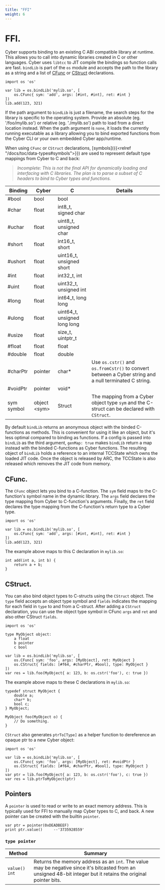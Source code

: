```yaml
---
title: "FFI"
weight: 6
---
```


# FFI.
Cyber supports binding to an existing C ABI compatible library at runtime.
This allows you to call into dynamic libraries created in C or other languages.
Cyber uses `libtcc` to JIT compile the bindings so function calls are fast. `bindLib` is part of the `os` module and accepts the path to the library as a string and a list of [CFunc](#cfunc) or [CStruct](#cstruct) declarations.

```cy
import os 'os'

var lib = os.bindLib('mylib.so', [
    os.CFunc{ sym: 'add', args: [#int, #int], ret: #int }
])
lib.add(123, 321)
```

If the path argument to `bindLib` is just a filename, the search steps for the library is specific to the operating system. Provide an absolute (eg. '/foo/mylib.so') or relative (eg. './mylib.so') path to load from a direct location instead. When the path argument is `none`, it loads the currently running executable as a library allowing you to bind exported functions from the Cyber CLI or your own embedded Cyber app/runtime.

When using `CFunc` or `CStruct` declarations, [symbols]({{<relref "/docs/toc/data-types#symbols">}}) are used to represent default type mappings from Cyber to C and back:
> _Incomplete: This is not the final API for dynamically loading and interfacing with C libraries. The plan is to parse a subset of C headers to bind to Cyber types and functions._

| Binding | Cyber | C | Details |
| -- | -- | -- | -- |
| #bool | bool | bool |
| #char | float | int8_t, signed char | 
| #uchar | float | uint8_t, unsigned char | 
| #short | float | int16_t, short | 
| #ushort | float | uint16_t, unsigned short | 
| #int | float | int32_t, int |
| #uint | float | uint32_t, unsigned int |
| #long | float | int64_t, long long | 
| #ulong | float | uint64_t, unsigned long long | 
| #usize | float | size_t, uintptr_t | 
| #float | float | float |
| #double | float | double |
| #charPtr | pointer | char* | Use `os.cstr()` and `os.fromCstr()` to convert between a Cyber string and a null terminated C string.
| #voidPtr | pointer | void* |
| sym symbol | object \<sym\> | Struct | The mapping from a Cyber object type `sym` and the C-struct can be declared with `CStruct`. |

By default `bindLib` returns an anonymous object with the binded C-functions as methods. This is convenient for using it like an object, but it's less optimal compared to binding as functions. If a config is passed into `bindLib` as the third argument, `genMap: true` makes `bindLib` return a map instead with the binded C-functions as Cyber functions.
The resulting object of `bindLib` holds a reference to an internal TCCState which owns the loaded JIT code.
Once the object is released by ARC, the TCCState is also released which removes the JIT code from memory.

## CFunc.
The `CFunc` object lets you bind to a C-function. The `sym` field maps to the C-function's symbol name in the dynamic library. The `args` field declares the type mapping from Cyber to C-function's arguments. Finally, the `ret` field declares the type mapping from the C-function's return type to a Cyber type.

```cy
import os 'os'

var lib = os.bindLib('mylib.so', [
    os.CFunc{ sym: 'add', args: [#int, #int], ret: #int }
])
lib.add(123, 321)
```
The example above maps to this C declaration in `mylib.so`:
```text
int add(int a, int b) {
    return a + b;
}
```

## CStruct.
You can also bind object types to C-structs using the `CStruct` object. The `type` field accepts an object type symbol and `fields` indicates the mapping for each field in `type` to and from a C-struct.
After adding a `CStruct` declaration, you can use the object type symbol in CFunc `args` and `ret` and also other CStruct `fields`.
```cy
import os 'os'

type MyObject object:
    a float
    b pointer
    c bool

var lib = os.bindLib('mylib.so', [
    os.CFunc{ sym: 'foo', args: [MyObject], ret: MyObject }
    os.CStruct{ fields: [#f64, #charPtr, #bool], type: MyObject }
])
var res = lib.foo(MyObject{ a: 123, b: os.cstr('foo'), c: true })
```
The example above maps to these C declarations in `mylib.so`:
```text
typedef struct MyObject {
    double a;
    char* b;
    bool c;
} MyObject;

MyObject foo(MyObject o) {
    // Do something.
}
```

`CStruct` also generates `ptrTo[Type]` as a helper function to dereference an opaque ptr to a new Cyber object:
```cy
import os 'os'

var lib = os.bindLib('mylib.so', [
    os.CFunc{ sym: 'foo', args: [MyObject], ret: #voidPtr }
    os.CStruct{ fields: [#f64, #charPtr, #bool], type: MyObject }
])
var ptr = lib.foo(MyObject{ a: 123, b: os.cstr('foo'), c: true })
var res = lib.ptrToMyObject(ptr)
```

## Pointers
A `pointer` is used to read or write to an exact memory address. This is typically used for FFI to manually map Cyber types to C, and back. A new pointer can be created with the builtin `pointer`.
```cy
var ptr = pointer(0xDEADBEEF)
print ptr.value()     --'3735928559'
```

### `type pointer`
| Method | Summary |
| ------------- | ----- |
| `value() int` | Returns the memory address as an `int`. The value may be negative since it's bitcasted from an unsigned 48-bit integer but it retains the original pointer bits. |